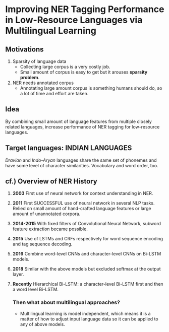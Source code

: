 # Improving NER Tagging Performance in Low-Resource Languages via Multilingual Learning

## Motivations

1. Sparsity of language data
   - Collecting large corpus is a very costly job.
   - Small amount of corpus is easy to get but it arouses **sparsity problem**.
2. NER needs annotated corpus
   - Annotating large amount corpus is something humans should do, so a lot of time and effort are taken.

## Idea

By combining small amount of language features from multiple closely related languages, increase performance of NER tagging for low-resource languages. 



## Target languages: INDIAN LANGUAGES

*Dravian* and *Indo-Aryan* languages share the same set of phonemes and have some level of character similarities. Vocabulary and word order, too.



## cf.) Overview of NER History

1. **2003** First use of neural network for context understanding in NER.

2. **2011** First SUCCESSFUL use of neural network in several NLP tasks. Relied on small amount of hand-crafted language features or large amount of unannotated corpora.

3. **2014-2015** With fixed filters of Convolutional Neural Network, subword feature extraction became possible.

4. **2015** Use of LSTMs and CRFs respectively for word sequence encoding and tag sequence decoding.

5. **2016** Combine word-level CNNs and character-level CNNs on Bi-LSTM models.

6. **2018** Similar with the above models but excluded softmax at the output layer.

7. **Recently** Hierarchical Bi-LSTM: a character-level Bi-LSTM first and then a word level Bi-LSTM.

   ### Then what about multilingual approaches?

   - Multilingual learning is model independent, which means it is a matter of how to adjust input language data so it can be applied to any of above models.